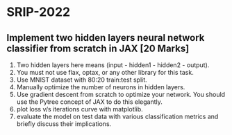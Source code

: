 # SRIP-2022

Implement two hidden layers neural network classifier from scratch in JAX [20 Marks]
---

1. Two hidden layers here means (input - hidden1 - hidden2 - output).
2. You must not use flax, optax, or any other library for this task.
3. Use MNIST dataset with 80:20 train:test split.
4. Manually optimize the number of neurons in hidden layers.
5. Use gradient descent from scratch to optimize your network. You should use the Pytree concept of JAX to do this elegantly.
6. plot loss v/s iterations curve with matplotlib.
7. evaluate the model on test data with various classification metrics and briefly discuss their implications.
